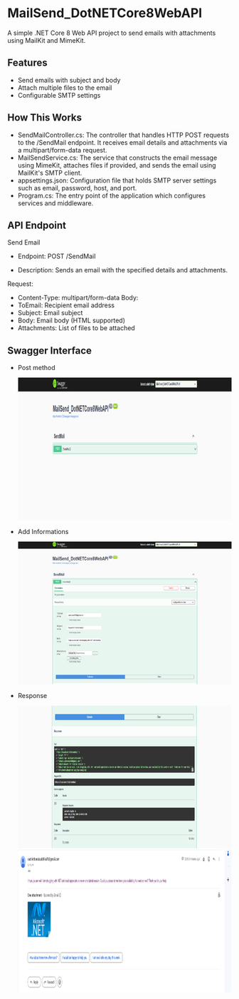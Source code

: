# MailSend_DotNETCore8WebAPI

A simple .NET Core 8 Web API project to send emails with attachments using MailKit and MimeKit.

## Features

- Send emails with subject and body
- Attach multiple files to the email
- Configurable SMTP settings


## How This Works
- SendMailController.cs: The controller that handles HTTP POST requests to the /SendMail endpoint. It receives email details and attachments via a multipart/form-data request.
- MailSendService.cs: The service that constructs the email message using MimeKit, attaches files if provided, and sends the email using MailKit's SMTP client.
- appsettings.json: Configuration file that holds SMTP server settings such as email, password, host, and port.
- Program.cs: The entry point of the application which configures services and middleware.

## API Endpoint

Send Email
- Endpoint: POST /SendMail

- Description: Sends an email with the specified details and attachments.

Request:

- Content-Type: multipart/form-data
Body:
- ToEmail: Recipient email address
- Subject: Email subject
- Body: Email body (HTML supported)
- Attachments: List of files to be attached  

## Swagger Interface

- Post method 

  <img src="./images/img1.png" width="500" height="320" />


- Add Informations

  <img src="./images/img2.png" width="500" height="320" />


- Response
  

  <img src="./images/img3.png" width="500" height="320" />



  <img src="./images/img4.png" width="500" height="320" />


